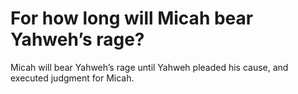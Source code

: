 # For how long will Micah bear Yahweh’s rage?

Micah will bear Yahweh’s rage until Yahweh pleaded his cause, and executed judgment for Micah.
